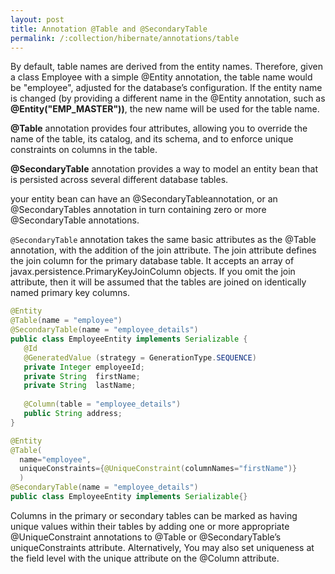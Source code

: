 ```yaml
---
layout: post
title: Annotation @Table and @SecondaryTable
permalink: /:collection/hibernate/annotations/table
---
```


By default, table names are derived from the entity names. Therefore, given a class Employee with a simple @Entity annotation, the table name would be "employee", adjusted for the database’s configuration. If the entity name is changed (by providing a different name in the @Entity annotation, such as **@Entity("EMP_MASTER"))**, the new name will be used for the table name.

**@Table** annotation provides four attributes, allowing you to override the name of the table, its catalog, and its schema, and to enforce unique constraints on columns in the table. 

**@SecondaryTable** annotation provides a way to model an entity bean that is persisted across several different database tables.

your entity bean can have an @SecondaryTableannotation, or an @SecondaryTables annotation in turn containing zero or more @SecondaryTable annotations. 

`@SecondaryTable` annotation takes the same basic attributes as the @Table annotation, with the addition of the join attribute. The join attribute defines the join column for the primary database table. It accepts an array of javax.persistence.PrimaryKeyJoinColumn objects. If you omit the join attribute, then it will be assumed that the tables are joined on identically named primary key columns.

```java
@Entity
@Table(name = "employee")
@SecondaryTable(name = "employee_details")
public class EmployeeEntity implements Serializable {
   @Id
   @GeneratedValue (strategy = GenerationType.SEQUENCE)
   private Integer employeeId;
   private String  firstName;
   private String  lastName;
 
   @Column(table = "employee_details")
   public String address;
}
```
```java
@Entity
@Table(
  name="employee",
  uniqueConstraints={@UniqueConstraint(columnNames="firstName")}
  )
@SecondaryTable(name = "employee_details")
public class EmployeeEntity implements Serializable{}
```

Columns in the primary or secondary tables can be marked as having unique values within their tables by adding one or more appropriate @UniqueConstraint annotations to @Table or @SecondaryTable’s uniqueConstraints attribute. Alternatively, You may also set uniqueness at the field level with the unique attribute on the @Column attribute.

